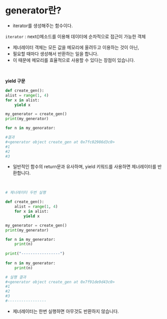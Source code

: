 # generator란?

- iterator를 생성해주는 함수이다.

`iterator` : next()메소드를 이용해 데이터에 순차적으로 접근이 가능한 객체

- 제너레이터 객체는 모든 값을 메모리에 올려두고 이용하는 것이 아닌,
- 필요할 때마다 생성해서 반환하는 일을 합니다.
- 이 때문에 메모리를 효율적으로 사용할 수 있다는 장점이 있습니다.

<br>

**yield 구문**

```python
def create_gen():
alist = range(1, 4)
for x in alist:
	yield x

my_generator = create_gen()
print(my_generator)

for n in my_genorator:

#결과
#<generator object create_gen at 0x7fc02986d3c0>
#1
#2
#3
```

- 일반적인 함수의 return문과 유사하며, yield 키워드를 사용하면 제너레이터를 반환합니다.

<br>

```python
# 제너레이터 두번 실행

def create_gen():
    alist = range(1, 4)
    for x in alist:
        yield x

my_generator = create_gen()
print(my_generator)

for n in my_generator:
    print(n)
    
print("-----------------")
    
for n in my_generator:
    print(n)

# 실행 결과
#<generator object create_gen at 0x7f91de9d43c0>
#1
#2
#3
#-----------------
```

- 제너레이터는 한번 실행하면 아무것도 반환하지 않습니다.
